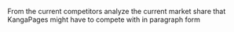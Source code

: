 From the current competitors analyze the current market share that KangaPages might have to compete with in paragraph form